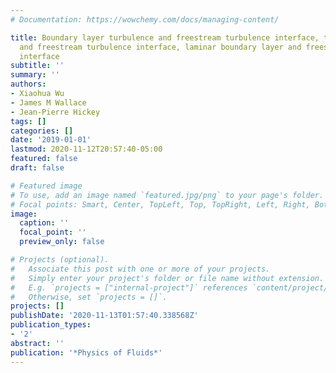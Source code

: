 ```yaml
---
# Documentation: https://wowchemy.com/docs/managing-content/

title: Boundary layer turbulence and freestream turbulence interface, turbulent spot
  and freestream turbulence interface, laminar boundary layer and freestream turbulence
  interface
subtitle: ''
summary: ''
authors:
- Xiaohua Wu
- James M Wallace
- Jean-Pierre Hickey
tags: []
categories: []
date: '2019-01-01'
lastmod: 2020-11-12T20:57:40-05:00
featured: false
draft: false

# Featured image
# To use, add an image named `featured.jpg/png` to your page's folder.
# Focal points: Smart, Center, TopLeft, Top, TopRight, Left, Right, BottomLeft, Bottom, BottomRight.
image:
  caption: ''
  focal_point: ''
  preview_only: false

# Projects (optional).
#   Associate this post with one or more of your projects.
#   Simply enter your project's folder or file name without extension.
#   E.g. `projects = ["internal-project"]` references `content/project/deep-learning/index.md`.
#   Otherwise, set `projects = []`.
projects: []
publishDate: '2020-11-13T01:57:40.338568Z'
publication_types:
- '2'
abstract: ''
publication: '*Physics of Fluids*'
---
```

